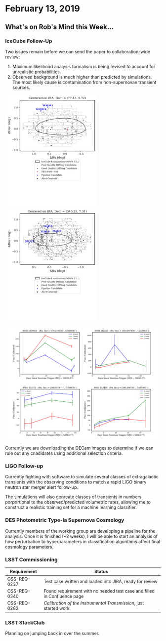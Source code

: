# February 13, 2019

## What's on Rob's Mind this Week...

### IceCube Follow-Up
Two issues remain before we can send the paper to collaboration-wide review:

1. Maximum likelihood analysis formalism is being revised to account for unrealistic probabilities.
2. Observed background is much higher than predicted by simulations. The most likely cause is contamination from non-supernovae transient sources.

<img src="./images/ev1_loc.png" width="300"> <img src="./images/ev2_loc.png" width="300">

![](./images/lightcurves.png)

Currently we are downloading the DECam images to determine if we can rule out any cnadidates using additional selection criteria.

### LIGO Follow-up
Currently fighting with software to simulate several classes of extragalactic transients with the observing conditions to match a rapid LIGO binary neutron star merger alert follow-up. 

The simulations will also genreate classes of transients in numbers porportional to the observed/predicted volumetric rates, allowing me to construct a realistic training set for a machine learning classifier.

### DES Photometric Type-Ia Supernova Cosmology

Currently members of the working group are developing a pipeline for the analysis. Once it is finished (~2 weeks), I will be able to start an analysis of how perturbation to hyperparameters in classification algorithms affect final cosmology parameters.

### LSST Commissioning

| Requirement | Status |
| --- | --- |
| OSS-REQ-0237 | Test case written and loaded into JIRA, ready for review |
| OSS-REQ-0340 | Found requirement with no needed test case and filled in Confluence page |
| OSS-REQ-0282 | _Calibration of the Instrumental Transmission_, just started work |

### LSST StackClub
Planning on jumping back in over the summer.
